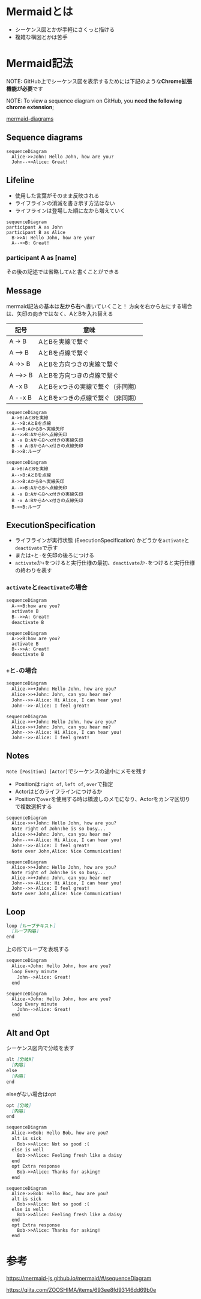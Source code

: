 
# Mermaidとは

+ シーケンス図とかが手軽にさくっと描ける
+ 複雑な構図とかは苦手

# Mermaid記法

NOTE: GitHub上でシーケンス図を表示するためには下記のような**Chrome拡張機能が必要**です

NOTE: To view a sequence diagram on GitHub, you **need the following chrome extension**;

[mermaid-diagrams](https://chrome.google.com/webstore/detail/mermaid-diagrams/phfcghedmopjadpojhmmaffjmfiakfil)

## Sequence diagrams

```mermaid
sequenceDiagram
  Alice->>John: Hello John, how are you?
  John-->>Alice: Great!
```

## Lifeline

+ 使用した言葉がそのまま反映される
+ ライフラインの消滅を書き示す方法はない
+ ライフラインは登場した順に左から増えていく

```mermaid
sequenceDiagram
participant A as John
participant B as Alice
  B->>A: Hello John, how are you?
  A-->>B: Great!
```

### participant A as [name]

その後の記述では省略して```A```と書くことができる

## Message

mermaid記法の基本は**左から右**へ書いていくこと！
方向を右から左にする場合は、矢印の向きではなく、AとBを入れ替える

| 記号     | 意味                              |
| -------- | --------------------------------- |
| A -> B   | AとBを実線で繋ぐ                  |
| A --> B  | AとBを点線で繋ぐ                  |
| A ->> B  | AとBを方向つきの実線で繋ぐ        |
| A -->> B | AとBを方向つきの点線で繋ぐ        |
| A -x B   | AとBをxつきの実線で繋ぐ（非同期） |
| A --x B  | AとBをxつきの点線で繋ぐ（非同期） |

```md
sequenceDiagram
  A->B:AとBを実線
  A-->B:AとBを点線
  A->>B:AからBへ実線矢印
  A-->>B:AからBへ点線矢印
  A -x B:AからBへx付きの実線矢印
  B -x A:BからAへx付きの点線矢印
  B->>B:ループ
```

```mermaid
sequenceDiagram
  A->B:AとBを実線
  A-->B:AとBを点線
  A->>B:AからBへ実線矢印
  A-->>B:AからBへ点線矢印
  A -x B:AからBへx付きの実線矢印
  B -x A:BからAへx付きの点線矢印
  B->>B:ループ
```

## ExecutionSpecification

+ ライフラインが実行状態 (ExecutionSpecification) かどうかを```activate```と```deactivate```で示す
+ または```+```と```-```を矢印の後ろにつける
+ ```activate```か```+```をつけると実行仕様の最初、```deactivate```か```-```をつけると実行仕様の終わりを表す

### ```activate```と```deactivate```の場合

```md
sequenceDiagram
  A->>B:how are you?
  activate B
  B-->>A: Great!
  deactivate B
```

```mermaid
sequenceDiagram
  A->>B:how are you?
  activate B
  B-->>A: Great!
  deactivate B
```

### ```+```と```-```の場合

```md
sequenceDiagram
  Alice->>+John: Hello John, how are you?
  Alice->>+John: John, can you hear me?
  John-->>-Alice: Hi Alice, I can hear you!
  John-->>-Alice: I feel great!
```

```mermaid
sequenceDiagram
  Alice->>+John: Hello John, how are you?
  Alice->>+John: John, can you hear me?
  John-->>-Alice: Hi Alice, I can hear you!
  John-->>-Alice: I feel great!
```

## Notes

```Note [Position] [Actor]```でシーケンスの途中にメモを残す

+ Positionは```right of```, ```left of```, ```over```で指定
+ Actorはどのライフラインにつけるか
+ Positionで```over```を使用する時は橋渡しのメモになり、Actorをカンマ区切りで複数選択する

```md
sequenceDiagram
  Alice->>+John: Hello John, how are you?
  Note right of John:he is so busy...
  alice->>+John: John, can you hear me?
  John-->>-Alice: Hi Alice, I can hear you!
  John-->>-Alice: I feel great!
  Note over John,Alice: Nice Communication!
```

```mermaid
sequenceDiagram
  Alice->>+John: Hello John, how are you?
  Note right of John:he is so busy...
  Alice->>+John: John, can you hear me?
  John-->>-Alice: Hi Alice, I can hear you!
  John-->>-Alice: I feel great!
  Note over John,Alice: Nice Communication!
```


## Loop

```md
loop [ループテキスト]
  [ループ内容]
end
```

上の形でループを表現する

```md
sequenceDiagram
  Alice->John: Hello John, how are you?
  loop Every minute
    John-->Alice: Great!
  end
```

```mermaid
sequenceDiagram
  Alice->John: Hello John, how are you?
  loop Every minute
    John-->Alice: Great!
  end
```

## Alt and Opt

シーケンス図内で分岐を表す

```md
alt [分岐A]
  [内容]
else
  [内容]
end
```

elseがない場合はopt

```md
opt [分岐]
  [内容]
end
```

```md
sequenceDiagram
  Alice->>Bob: Hello Bob, how are you?
  alt is sick
    Bob->>Alice: Not so good :(
  else is well
    Bob->>Alice: Feeling fresh like a daisy
  end
  opt Extra response
    Bob->>Alice: Thanks for asking!
  end
```

```mermaid
sequenceDiagram
  Alice->>Bob: Hello Boc, how are you?
  alt is sick
    Bob->>Alice: Not so good :(
  else is well
    Bob->>Alice: Feeling fresh like a daisy
  end
  opt Extra response
    Bob->>Alice: Thanks for asking!
  end
```

# 参考

https://mermaid-js.github.io/mermaid/#/sequenceDiagram

https://qiita.com/ZOOSHIMA/items/693ee8fd93146dd69b0e
